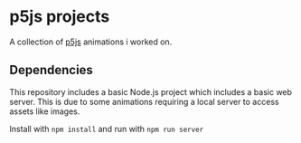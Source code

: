 # p5js projects
A collection of [p5js](https://editor.p5js.org/AGemstone/sketches) animations i worked on.

## Dependencies
This repository includes a basic Node.js project which includes a basic web server. This is due to some animations requiring a local server to access assets like images.

Install with ```npm install``` and run with ```npm run server```
